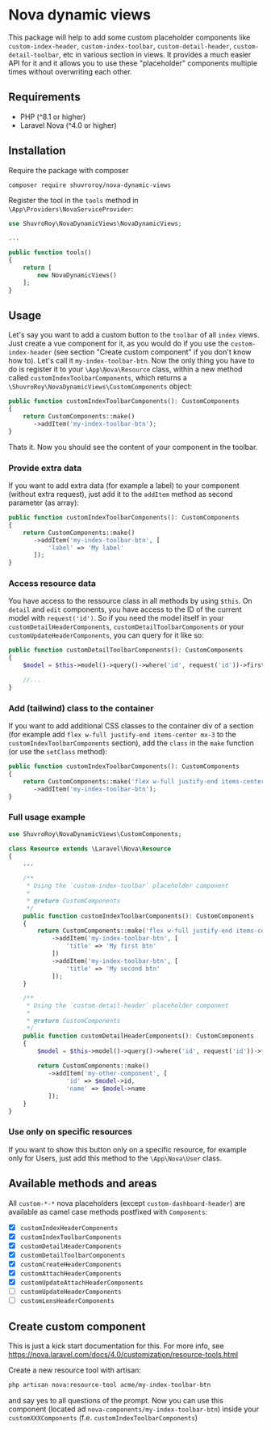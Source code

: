 # Nova dynamic views

This package will help to add some custom placeholder components like `custom-index-header`, `custom-index-toolbar`, `custom-detail-header`, `custom-detail-toolbar`, etc in various section in views. It provides a much easier API for it and it allows you to use these "placeholder" components multiple times without overwriting each other.

## Requirements

* PHP (^8.1 or higher)
* Laravel Nova (^4.0 or higher)

## Installation

Require the package with composer

```
composer require shuvroroy/nova-dynamic-views
```

Register the tool in the `tools` method in `\App\Providers\NovaServiceProvider`:

```php 
use ShuvroRoy\NovaDynamicViews\NovaDynamicViews;

...

public function tools()
{
    return [
        new NovaDynamicViews()
    ];
}
```

## Usage

Let's say you want to add a custom button to the `toolbar` of all `index` views. Just create a vue component for it, as you would do if you use the `custom-index-header` (see section "Create custom component" if you don't know how to). Let's call it `my-index-toolbar-btn`. Now the only thing you have to do is register it to your `\App\Ņova\Resource` class, within a new method called `customIndexToolbarComponents`, which returns a `\ShuvroRoy\NovaDynamicViews\CustomComponents` object:

```php
public function customIndexToolbarComponents(): CustomComponents
{
    return CustomComponents::make()
       ->addItem('my-index-toolbar-btn');
}
```

Thats it. Now you should see the content of your component in the toolbar.

### Provide extra data

If you want to add extra data (for example a label) to your component (without extra request), just add it to the `addItem` method as second parameter (as array):

```php
public function customIndexToolbarComponents(): CustomComponents
{
    return CustomComponents::make()
       ->addItem('my-index-toolbar-btn', [
           'label' => 'My label'
       ]); 
}
```

### Access resource data

You have access to the ressource class in all methods by using `$this`. On `detail` and `edit` components, you have access to the ID of the current model with `request('id')`. So if you need the model itself in your `customDetailHeaderComponents`, `customDetailToolbarComponents` or your `customUpdateHeaderComponents`, you can query for it like so:

```php
public function customDetailToolbarComponents(): CustomComponents
{
    $model = $this->model()->query()->where('id', request('id'))->first();

    //...
}
```

### Add (tailwind) class to the container

If you want to add additional CSS classes to the container div of a section (for example add `flex w-full justify-end items-center mx-3` to the `customIndexToolbarComponents` section), add the `class` in the `make` function (or use the `setClass` method):

```php
public function customIndexToolbarComponents(): CustomComponents
{
    return CustomComponents::make('flex w-full justify-end items-center mx-3')
       ->addItem('my-index-toolbar-btn'); 
}
```

### Full usage example

```php
use ShuvroRoy\NovaDynamicViews\CustomComponents;

class Resource extends \Laravel\Nova\Resource 
{
    ...

    /**
     * Using the `custom-index-toolbar` placeholder component
     * 
     * @return CustomComponents
     */
    public function customIndexToolbarComponents(): CustomComponents
    {
        return CustomComponents::make('flex w-full justify-end items-center mx-3')
            ->addItem('my-index-toolbar-btn', [
                'title' => 'My first btn'
            ])
            ->addItem('my-index-toolbar-btn', [
                'title' => 'My second btn'
            ]);
    }

    /**
     * Using the `custom-detail-header` placeholder component
     * 
     * @return CustomComponents
     */
    public function customDetailHeaderComponents(): CustomComponents
    {
        $model = $this->model()->query()->where('id', request('id'))->first();
        
        return CustomComponents::make()
           ->addItem('my-other-component', [
                'id' => $model->id,
                'name' => $model->name    
           ]);
    }
}
```


### Use only on specific resources

If you want to show this button only on a specific resource, for example only for Users, just add this method to the `\App\Nova\User` class. 

## Available methods and areas

All `custom-*-*` nova placeholders (except `custom-dashboard-header`) are available as camel case methods postfixed with `Components`:

- [x] `customIndexHeaderComponents`
- [x] `customIndexToolbarComponents`
- [x] `customDetailHeaderComponents`
- [x] `customDetailToolbarComponents`
- [x] `customCreateHeaderComponents`
- [x] `customAttachHeaderComponents`
- [x] `customUpdateAttachHeaderComponents`
- [ ] `customUpdateHeaderComponents`
- [ ] `customLensHeaderComponents`

## Create custom component

This is just a kick start documentation for this. For more info, see https://nova.laravel.com/docs/4.0/customization/resource-tools.html

Create a new resource tool with artisan:

```bash
php artisan nova:resource-tool acme/my-index-toolbar-btn
```

and say yes to all questions of the prompt. Now you can use this component (located ad `nova-components/my-index-toolbar-btn`) inside your `customXXXComponents` (f.e. `customIndexToolbarComponents`)


